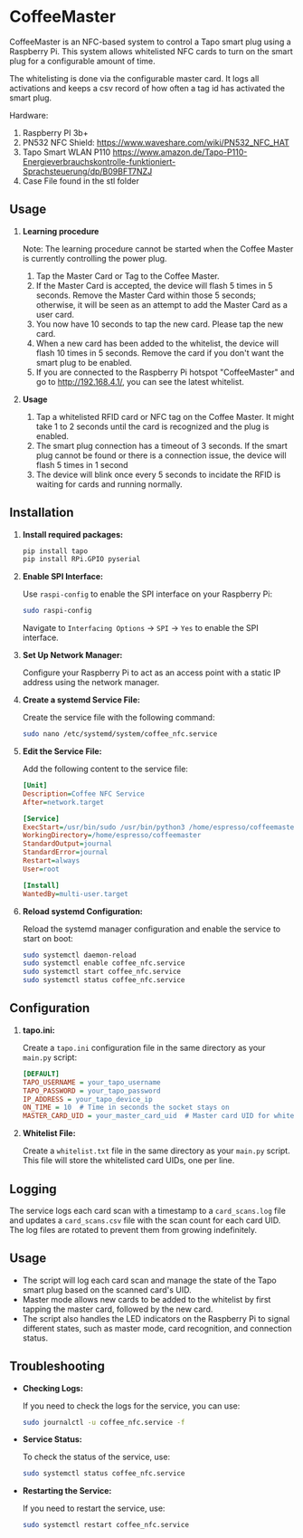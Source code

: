 # CoffeeMaster

CoffeeMaster is an NFC-based system to control a Tapo smart plug using a Raspberry Pi. This system allows whitelisted NFC cards to turn on the smart plug for a configurable amount of time.

The whitelisting is done via the configurable master card. It logs all activations and keeps a csv record of how often a tag id has activated the smart plug.

Hardware: 
1. Raspberry PI 3b+
2. PN532 NFC Shield: https://www.waveshare.com/wiki/PN532_NFC_HAT
3. Tapo Smart WLAN P110 https://www.amazon.de/Tapo-P110-Energieverbrauchskontrolle-funktioniert-Sprachsteuerung/dp/B09BFT7NZJ
4. Case File found in the stl folder

## Usage

1. **Learning procedure**
   
   Note: The learning procedure cannot be started when the Coffee Master is currently controlling the power plug.
   1. Tap the Master Card or Tag to the Coffee Master.
   2. If the Master Card is accepted, the device will flash 5 times in 5 seconds. Remove the Master Card within those 5 seconds; otherwise, it will be seen as an attempt to add the Master Card as a user card.
   3. You now have 10 seconds to tap the new card. Please tap the new card.
   4. When a new card has been added to the whitelist, the device will flash 10 times in 5 seconds. Remove the card if you don't want the smart plug to be enabled.
   5. If you are connected to the Raspberry Pi hotspot "CoffeeMaster" and go to http://192.168.4.1/, you can see the latest whitelist.
2. **Usage**
   
   1. Tap a whitelisted RFID card or NFC tag on the Coffee Master. It might take 1 to 2 seconds until the card is recognized and the plug is enabled.
   2. The smart plug connection has a timeout of 3 seconds. If the smart plug cannot be found or there is a connection issue, the device will flash 5 times in 1 second
   3. The device will blink once every 5 seconds to incidate the RFID is waiting for cards and running normally.

## Installation

1. **Install required packages:**
    ```sh
    pip install tapo
    pip install RPi.GPIO pyserial
    ```

2. **Enable SPI Interface:**

   Use `raspi-config` to enable the SPI interface on your Raspberry Pi:
    ```sh
    sudo raspi-config
    ```
   Navigate to `Interfacing Options` -> `SPI` -> `Yes` to enable the SPI interface.

3. **Set Up Network Manager:**

   Configure your Raspberry Pi to act as an access point with a static IP address using the network manager.

4. **Create a systemd Service File:**

   Create the service file with the following command:
    ```sh
    sudo nano /etc/systemd/system/coffee_nfc.service
    ```

5. **Edit the Service File:**

   Add the following content to the service file:
    ```ini
    [Unit]
    Description=Coffee NFC Service
    After=network.target

    [Service]
    ExecStart=/usr/bin/sudo /usr/bin/python3 /home/espresso/coffeemaster/main.py
    WorkingDirectory=/home/espresso/coffeemaster
    StandardOutput=journal
    StandardError=journal
    Restart=always
    User=root

    [Install]
    WantedBy=multi-user.target
    ```

6. **Reload systemd Configuration:**

   Reload the systemd manager configuration and enable the service to start on boot:
    ```sh
    sudo systemctl daemon-reload
    sudo systemctl enable coffee_nfc.service
    sudo systemctl start coffee_nfc.service
    sudo systemctl status coffee_nfc.service
    ```

## Configuration

1. **tapo.ini:**

   Create a `tapo.ini` configuration file in the same directory as your `main.py` script:
    ```ini
    [DEFAULT]
    TAPO_USERNAME = your_tapo_username
    TAPO_PASSWORD = your_tapo_password
    IP_ADDRESS = your_tapo_device_ip
    ON_TIME = 10  # Time in seconds the socket stays on
    MASTER_CARD_UID = your_master_card_uid  # Master card UID for whitelisting
    ```

2. **Whitelist File:**

   Create a `whitelist.txt` file in the same directory as your `main.py` script. This file will store the whitelisted card UIDs, one per line.

## Logging

The service logs each card scan with a timestamp to a `card_scans.log` file and updates a `card_scans.csv` file with the scan count for each card UID. The log files are rotated to prevent them from growing indefinitely.

## Usage

- The script will log each card scan and manage the state of the Tapo smart plug based on the scanned card's UID.
- Master mode allows new cards to be added to the whitelist by first tapping the master card, followed by the new card.
- The script also handles the LED indicators on the Raspberry Pi to signal different states, such as master mode, card recognition, and connection status.

## Troubleshooting

- **Checking Logs:**

  If you need to check the logs for the service, you can use:
    ```sh
    sudo journalctl -u coffee_nfc.service -f
    ```

- **Service Status:**

  To check the status of the service, use:
    ```sh
    sudo systemctl status coffee_nfc.service
    ```

- **Restarting the Service:**

  If you need to restart the service, use:
    ```sh
    sudo systemctl restart coffee_nfc.service
    ```
